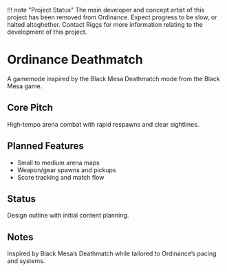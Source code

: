 !!! note "Project Status" The main developer and concept artist of this project has been removed from Ordinance. Expect progress to be slow, or halted altoghether. Contact Riggs for more information relating to the development of this project.

# Ordinance Deathmatch

A gamemode inspired by the Black Mesa Deathmatch mode from the Black Mesa game.

## Core Pitch

High‑tempo arena combat with rapid respawns and clear sightlines.

## Planned Features

- Small to medium arena maps
- Weapon/gear spawns and pickups
- Score tracking and match flow

## Status

Design outline with initial content planning.

## Notes

Inspired by Black Mesa’s Deathmatch while tailored to Ordinance’s pacing and systems.
